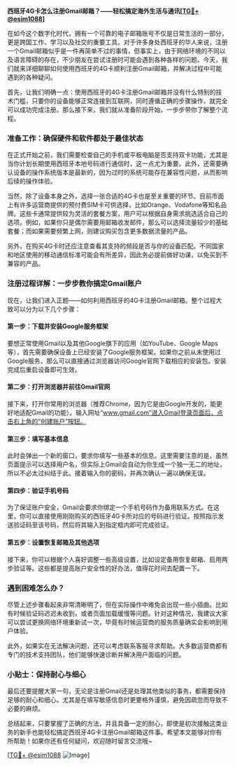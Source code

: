 **西班牙4G卡怎么注册Gmail邮箱？——轻松搞定海外生活与通讯[[TG💪+ @esim1088](https://t.me/s/esim1088)]**

在如今这个数字化时代，拥有一个可靠的电子邮箱账号不仅是日常生活的一部分，更是跨国工作、学习以及社交的重要工具。对于许多身处西班牙的华人来说，注册一个Gmail邮箱似乎是一件再简单不过的事情，但事实上，由于网络环境的不同以及语言障碍的存在，不少朋友在尝试注册时可能会遇到各种各样的问题。今天，我们就来详细聊聊如何使用西班牙的4G卡顺利注册Gmail邮箱，并解决过程中可能遇到的各种疑问。

首先，让我们明确一点：使用西班牙的4G卡注册Gmail邮箱并没有什么特别的技术门槛，只要你的设备能够正常连接到互联网，同时遵循正确的步骤操作，就完全可以成功完成注册。那么接下来，我们就从准备阶段开始，一步步带你了解整个流程。

### 准备工作：确保硬件和软件都处于最佳状态

在正式开始之前，我们需要检查自己的手机或平板电脑是否支持双卡功能，尤其是当你计划长期使用西班牙本地号码进行通信时，这一点尤为重要。此外，还需要确认设备的操作系统版本是最新的，因为过时的系统可能存在兼容性问题，从而影响后续的操作体验。

当然，除了设备本身之外，选择一张合适的4G卡也是至关重要的环节。目前市面上有许多运营商提供的预付费SIM卡可供选择，比如Orange、Vodafone等知名品牌。这些卡通常提供较为灵活的套餐方案，用户可以根据自身需求挑选适合自己的选项。例如，如果你只是偶尔需要用邮箱收发邮件，那么可以选择流量较少的基础套餐；而如果需要频繁上网，则建议购买包含更多数据流量的产品。

另外，在购买4G卡时还应注意查看其支持的频段是否与你的设备匹配。不同国家和地区使用的移动通信标准可能会有所差异，因此务必提前做好功课，以免买到不兼容的产品。

### 注册过程详解：一步步教你搞定Gmail账户

现在，让我们进入正题——如何利用西班牙的4G卡注册Gmail邮箱。整个过程大致可以分为以下几个步骤：

#### 第一步：下载并安装Google服务框架

要想正常使用Gmail以及其他Google旗下的应用（如YouTube、Google Maps等），首先需要确保设备上已经安装了Google服务框架。如果你之前从未使用过Google服务，那么可以直接通过浏览器访问Google官网下载相应的安装包。安装完成后重启设备即可生效。

#### 第二步：打开浏览器并前往Gmail官网

接下来，打开你常用的浏览器（推荐Chrome，因为它是由Google开发的，能更好地适配Gmail的功能）。输入网址“www.gmail.com”进入Gmail登录页面后，点击右上角的“创建账户”按钮。

#### 第三步：填写基本信息

此时会弹出一个新的窗口，要求你填写一些基本的信息。这里需要注意的是，虽然页面提示可以选择用户名，但实际上Gmail会自动为你生成一个独一无二的地址，所以不必太过纠结于此。接着输入你的密码，并再次确认一遍以确保无误。

#### 第四步：验证手机号码

为了保证账户安全，Gmail会要求你绑定一个手机号码作为备用联系方式。在这里，你可以直接使用刚刚购买的西班牙4G卡所对应的号码进行验证。按照指示发送验证码至该号码，然后将其输入到指定框内即可完成验证。

#### 第五步：设置恢复邮箱及其他选项

接下来，你可以根据个人喜好调整一些高级设置，比如设定备用恢复邮箱、启用两步验证等。这些都是提高账户安全性的好办法，值得花时间去配置一下。

### 遇到困难怎么办？

尽管上述步骤看起来非常清晰明了，但在实际操作中难免会出现一些小插曲。比如有时候验证码迟迟未收到，或者页面加载缓慢等问题。针对这种情况，我建议大家可以尝试更换网络环境重新试一次，毕竟有时候运营商的服务质量确实会影响到用户体验。

此外，如果实在无法解决问题，还可以考虑联系客服寻求帮助。大多数运营商都有专门的技术支持团队，他们能够快速诊断并解决用户面临的问题。

### 小贴士：保持耐心与细心

最后还要提醒大家一句，无论是注册Gmail还是处理其他类似的事务，都需要保持足够的耐心和细心。尤其是在填写敏感信息时更要格外谨慎，避免因疏忽而导致不必要的麻烦。

总结起来，只要掌握了正确的方法，并且具备一定的耐心，即使是初次接触这类业务的新手也能轻松搞定西班牙4G卡注册Gmail邮箱这件事。希望本文能够对你有所帮助！如果你还有任何疑问，欢迎随时留言交流哦~

[[TG💪+ @esim1088](https://t.me/s/esim1088) ![Image](https://i.postimg.cc/4NQfJmqS/Snipaste-2025-05-13-00-14-12.png)]